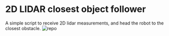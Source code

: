 # 2D LIDAR closest object follower

A simple script to receive 2D lidar measurements, and head the robot to the closest obstacle.
![repo](https://user-images.githubusercontent.com/24465803/196247333-debfadae-1691-404d-ac95-e6843186811d.png)

